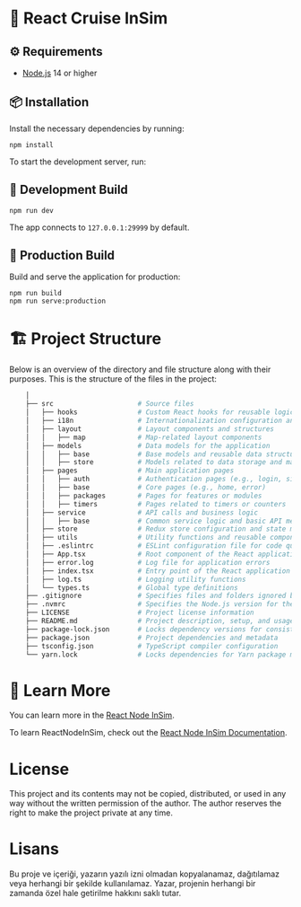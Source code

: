 # 🚗 React Cruise InSim

## ⚙️ Requirements
- [Node.js](https://nodejs.org/) 14 or higher

## 📦 Installation
Install the necessary dependencies by running:

```shell
npm install
```

To start the development server, run:
## 🔧 Development Build

```shell
npm run dev
```

The app connects to `127.0.0.1:29999` by default.

## 🚀 Production Build
Build and serve the application for production:

```shell
npm run build
npm run serve:production
```

# 🏗️ Project Structure

Below is an overview of the directory and file structure along with their purposes. This is the structure of the files in the project:

```sh
    │
    ├── src                     # Source files
    │   ├── hooks               # Custom React hooks for reusable logic
    │   ├── i18n                # Internationalization configuration and files
    │   ├── layout              # Layout components and structures
    │   │   ├── map             # Map-related layout components
    │   ├── models              # Data models for the application
    │   │   ├── base            # Base models and reusable data structures
    │   │   ├── store           # Models related to data storage and management
    │   ├── pages               # Main application pages
    │   │   ├── auth            # Authentication pages (e.g., login, signup)
    │   │   ├── base            # Core pages (e.g., home, error)
    │   │   ├── packages        # Pages for features or modules
    │   │   ├── timers          # Pages related to timers or counters
    │   ├── service             # API calls and business logic
    │   │   ├── base            # Common service logic and basic API methods
    │   ├── store               # Redux store configuration and state management
    │   ├── utils               # Utility functions and reusable components
    │   ├── .eslintrc           # ESLint configuration file for code quality
    │   ├── App.tsx             # Root component of the React application
    │   ├── error.log           # Log file for application errors
    │   ├── index.tsx           # Entry point of the React application
    │   ├── log.ts              # Logging utility functions
    │   └── types.ts            # Global type definitions
    ├── .gitignore              # Specifies files and folders ignored by Git
    ├── .nvmrc                  # Specifies the Node.js version for the project
    ├── LICENSE                 # Project license information
    ├── README.md               # Project description, setup, and usage guide
    ├── package-lock.json       # Locks dependency versions for consistency
    ├── package.json            # Project dependencies and metadata
    ├── tsconfig.json           # TypeScript compiler configuration
    └── yarn.lock               # Locks dependencies for Yarn package manager
```

# 📖 Learn More

You can learn more in the [React Node InSim](https://github.com/simbroadcasts/react-node-insim).

To learn ReactNodeInSim, check out the [React Node InSim Documentation](https://github.com/simbroadcasts/react-node-insim/blob/main/README.md).













# License
This project and its contents may not be copied, distributed, or used in any way without the written permission of the author. The author reserves the right to make the project private at any time.

# Lisans
Bu proje ve içeriği, yazarın yazılı izni olmadan kopyalanamaz, dağıtılamaz veya herhangi bir şekilde kullanılamaz. Yazar, projenin herhangi bir zamanda özel hale getirilme hakkını saklı tutar.
